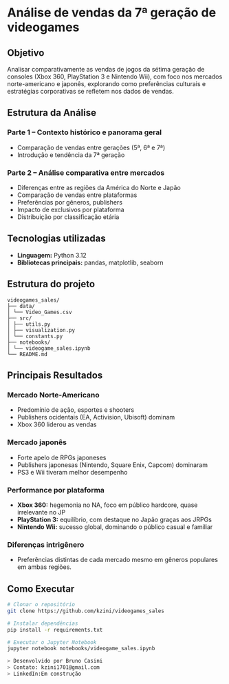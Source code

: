 # Análise de vendas da 7ª geração de videogames

## Objetivo
Analisar comparativamente as vendas de jogos da sétima geração de consoles (Xbox 360, PlayStation 3 e Nintendo Wii), com foco 
nos mercados norte-americano e japonês, explorando como preferências culturais e estratégias corporativas se refletem nos dados de vendas.

## Estrutura da Análise

### Parte 1 – Contexto histórico e panorama geral
- Comparação de vendas entre gerações (5ª, 6ª e 7ª)
- Introdução e tendência da 7ª geração

### Parte 2 – Análise comparativa entre mercados
- Diferenças entre as regiões da América do Norte e Japão
- Comparação de vendas entre plataformas
- Preferências por gêneros, publishers
- Impacto de exclusivos por plataforma
- Distribuição por classificação etária

## Tecnologias utilizadas
- **Linguagem:** Python 3.12  
- **Bibliotecas principais:** pandas, matplotlib, seaborn

## Estrutura do projeto

```
videogames_sales/
├── data/
│ └── Video_Games.csv
├── src/
│ ├── utils.py
│ ├── visualization.py
│ └── constants.py
├── notebooks/
│ └── videogame_sales.ipynb
└── README.md
```

## Principais Resultados

### Mercado Norte-Americano
- Predomínio de ação, esportes e shooters  
- Publishers ocidentais (EA, Activision, Ubisoft) dominam  
- Xbox 360 liderou as vendas  

### Mercado japonês
- Forte apelo de RPGs japoneses  
- Publishers japonesas (Nintendo, Square Enix, Capcom) dominaram  
- PS3 e Wii tiveram melhor desempenho  

### Performance por plataforma
- **Xbox 360:** hegemonia no NA, foco em público hardcore, quase irrelevante no JP  
- **PlayStation 3:** equilíbrio, com destaque no Japão graças aos JRPGs  
- **Nintendo Wii:** sucesso global, dominando o público casual e familiar

### Diferenças intrigênero  
- Preferências distintas de cada mercado mesmo em gêneros populares em ambas regiões.

## Como Executar
```bash
# Clonar o repositório
git clone https://github.com/kzini/videogames_sales

# Instalar dependências
pip install -r requirements.txt

# Executar o Jupyter Notebook
jupyter notebook notebooks/videogame_sales.ipynb

> Desenvolvido por Bruno Casini  
> Contato: kzini1701@gmail.com
> LinkedIn:Em construção
